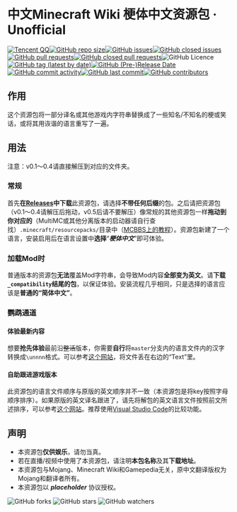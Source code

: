 # 中文Minecraft Wiki 梗体中文资源包 · Unofficial

[![Tencent QQ](https://img.shields.io/static/v1?label=QQ&message=657876815&color=eb1923&style=for-the-badge&logo=tencent%20qq)](https://jq.qq.com/?_wv=1027&k=5tqdTeR)[![GitHub repo size](https://img.shields.io/github/repo-size/lakejason0/mcwzh-meme-resourcepack?logo=github&style=for-the-badge)](https://github.com/lakejason0/mcwzh-meme-resourcepack)[![GitHub issues](https://img.shields.io/github/issues/lakejason0/mcwzh-meme-resourcepack?logo=github&style=for-the-badge)](https://github.com/lakejason0/mcwzh-meme-resourcepack/issues)[![GitHub closed issues](https://img.shields.io/github/issues-closed-raw/lakejason0/mcwzh-meme-resourcepack?logo=github&style=for-the-badge)](https://github.com/lakejason0/mcwzh-meme-resourcepack/issues?q=is%3Aissue+is%3Aclosed)[![GitHub pull requests](https://img.shields.io/github/issues-pr/lakejason0/mcwzh-meme-resourcepack?logo=github&style=for-the-badge)](https://github.com/lakejason0/mcwzh-meme-resourcepack/pulls)[![GitHub closed pull requests](https://img.shields.io/github/issues-pr-closed-raw/lakejason0/mcwzh-meme-resourcepack?logo=github&style=for-the-badge)](https://github.com/lakejason0/mcwzh-meme-resourcepack/issues?q=is%3Apr+is%3Aclosed)![GitHub Licence](https://img.shields.io/github/license/lakejason0/mcwzh-meme-resourcepack?style=for-the-badge)[![GitHub tag (latest by date)](https://img.shields.io/github/v/tag/lakejason0/mcwzh-meme-resourcepack?label=latest%20version&style=for-the-badge)![GitHub (Pre-)Release Date](https://img.shields.io/github/release-date-pre/lakejason0/mcwzh-meme-resourcepack?style=for-the-badge)](https://github.com/lakejason0/mcwzh-meme-resourcepack/releases)[![GitHub commit activity](https://img.shields.io/github/commit-activity/y/lakejason0/mcwzh-meme-resourcepack?logo=github&style=for-the-badge)![GitHub last commit](https://img.shields.io/github/last-commit/lakejason0/mcwzh-meme-resourcepack?logo=github&style=for-the-badge)](https://github.com/lakejason0/mcwzh-meme-resourcepack/commits)[![GitHub contributors](https://img.shields.io/github/contributors/lakejason0/mcwzh-meme-resourcepack?logo=github&style=for-the-badge)](https://github.com/lakejason0/mcwzh-meme-resourcepack/graphs/contributors)

## 作用
这个资源包将一部分译名或其他游戏内字符串替换成了一些知名/不知名的梗或笑话，或将其用诙谐的语言重写了一遍。
## 用法
注意：v0.1～0.4请直接解压到对应的文件夹。
### 常规
首先**在[Releases](https://github.com/lakejason0/mcwzh-meme-resourcepack/releases)中下载**此资源包，请选择**不带任何后缀**的包。之后请把资源包（v0.1～0.4请解压后拖动，v0.5后请不要解压）像常规的其他资源包一样**拖动到你对应的**（MultiMC或其他分离版本的启动器请自行查找）`.minecraft/resourcepacks/`目录中（[MCBBS上的教程](https://www.mcbbs.net/thread-880869-1-1.html)）。资源包新建了一个语言，安装启用后在语言设置中**选择**“***梗体中文***”即可体验。
### 加载Mod时
普通版本的资源包**无法**覆盖Mod字符串，会导致Mod内容**全部变为英文**。请**下载`_compatibility`结尾的包**，以保证体验。安装流程几乎相同，只是选择的语言应该是**普通的“简体中文”**。
### 鹦鹉通道
#### 体验最新内容
想要**抢先体验**最前沿<del>整活</del>版本，你需要**自行**将`master`分支内的语言文件内的汉字转换成`\unnnn`格式。可以参考[这个网站](https://unicode-table.com/en/tools/decoder/)，将文件丢在右边的“Text”里。
#### 自助跟进游戏版本
此资源包的语言文件顺序与原版的英文顺序并不一致（本资源包是将key按照字母顺序排序）。如果原版的英文译名跟进了，请先将解包的英文语言文件按照前文所述排序，可以参考[这个网站](https://tool.funsmall.cn/jsonsort/)。推荐使用[Visual Studio Code](https://github.com/microsoft/vscode)的比较功能。
## 声明
* 本资源包**仅供娱乐**，请勿当真。
* 若在直播/视频中使用了本资源包，请注明**本包名称**及其**下载地址**。
* 本资源包与Mojang、Minecraft Wiki和Gamepedia无关，原中文翻译版权为Mojang和翻译者所有。
* 本资源包以 ***placeholder*** 协议授权。

![GitHub forks](https://img.shields.io/github/forks/lakejason0/mcwzh-meme-resourcepack?style=social)    ![GitHub stars](https://img.shields.io/github/stars/lakejason0/mcwzh-meme-resourcepack?style=social)    ![GitHub watchers](https://img.shields.io/github/watchers/lakejason0/mcwzh-meme-resourcepack?style=social)
